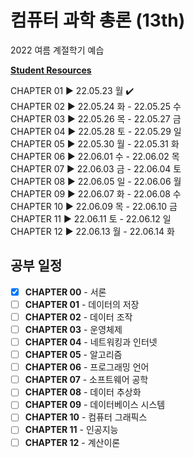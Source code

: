 # 컴퓨터 과학 총론 (13th)

2022 여름 계절학기 예습

[**Student Resources**](https://media.pearsoncmg.com/ph/esm/ecs_brylow_csao_13/cw/)

CHAPTER 01 ▶ 22.05.23 월 ✔️  
CHAPTER 02 ▶ 22.05.24 화 - 22.05.25 수   
CHAPTER 03 ▶ 22.05.26 목 - 22.05.27 금    
CHAPTER 04 ▶ 22.05.28 토 - 22.05.29 일  
CHAPTER 05 ▶ 22.05.30 월 - 22.05.31 화  
CHAPTER 06 ▶ 22.06.01 수 - 22.06.02 목  
CHAPTER 07 ▶ 22.06.03 금 - 22.06.04 토  
CHAPTER 08 ▶ 22.06.05 일 - 22.06.06 월  
CHAPTER 09 ▶ 22.06.07 화 - 22.06.08 수  
CHAPTER 10 ▶ 22.06.09 목 - 22.06.10 금  
CHAPTER 11 ▶ 22.06.11 토 - 22.06.12 일  
CHAPTER 12 ▶ 22.06.13 월 - 22.06.14 화  

## 공부 일정

- [X] **CHAPTER 00** - 서론
- [ ] **CHAPTER 01** - 데이터의 저장
- [ ] **CHAPTER 02** - 데이터 조작
- [ ] **CHAPTER 03** - 운영체제
- [ ] **CHAPTER 04** - 네트워킹과 인터넷
- [ ] **CHAPTER 05** - 알고리즘
- [ ] **CHAPTER 06** - 프로그래밍 언어
- [ ] **CHAPTER 07** - 소프트웨어 공학
- [ ] **CHAPTER 08** - 데이터 추상화
- [ ] **CHAPTER 09** - 데이터베이스 시스템
- [ ] **CHAPTER 10** - 컴퓨터 그래픽스
- [ ] **CHAPTER 11** - 인공지능
- [ ] **CHAPTER 12** - 계산이론
